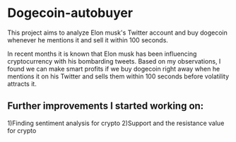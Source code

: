 # Dogecoin-autobuyer

This project aims to analyze Elon musk's Twitter account and buy dogecoin whenever he mentions it and sell it within 100 seconds.


In recent months it is known that Elon musk has been influencing cryptocurrency with his bombarding tweets. Based on my observations, I found we can make smart profits if we buy dogecoin right away when he mentions it on his Twitter and sells them within 100 seconds before volatility attracts it.

## Further improvements I started working on:
 1)Finding sentiment analysis for crypto
 2)Support and the resistance value for crypto
